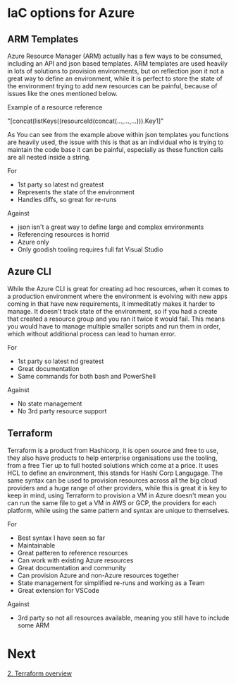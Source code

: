 # IaC options for Azure

## ARM Templates

Azure Resource Manager (ARM) actually has a few ways to be consumed, including an API and json based templates. ARM templates are used heavily in lots of solutions to provision environments, but on reflection json it not a great way to define an environment, while it is perfect to store the state of the environment trying to add new resources can be painful, because of issues like the ones mentioned below. 

Example of a resource reference

"[concat(listKeys((resourceId(concat(...,...,...))).Key1]"

As You can see from the example above within json templates you functions are heavily used, the issue with this is that as an individual who is trying to maintain the code base it can be painful, especially as these function calls are all nested inside a string.

For

- 1st party so latest nd greatest
- Represents the state of the environment
- Handles diffs, so great for re-runs

Against

- json isn't a great way to define large and complex environments
- Referencing resources is horrid
- Azure only
- Only goodish tooling requires full fat Visual Studio

## Azure CLI

While the Azure CLI is great for creating ad hoc resources, when it comes to a production environment where the environment is evolving with new apps coming in that have new requirements, it immeditatly makes it harder to manage. It doesn't track state of the environment, so if you had a create that created a resource group and you ran it twice it would fail. This means you would have to manage multiple smaller scripts and run them in order, which without additional process can lead to human error.

For

- 1st party so latest nd greatest
- Great documentation
- Same commands for both bash and PowerShell

Against

- No state management
- No 3rd party resource support

## Terraform

Terraform is a product from Hashicorp, it is open source and free to use, they also have products to help enterprise organisations use the tooling, from a free Tier up to full hosted solutions which come at a price. It uses HCL to define an environment, this stands for Hashi Corp Langugage. The same syntax can be used to provision resources across all the big cloud providers and a huge range of other providers, while this is great it is key to keep in mind, using Terraform to provision a VM in Azure doesn't mean you can run the same file to get a VM in AWS or GCP, the providers for each platform, while using the same pattern and syntax are unique to themselves.

For

- Best syntax I have seen so far
- Maintainable
- Great patteren to reference resources
- Can work with existing Azure resources
- Great documentation and community
- Can provision Azure and non-Azure resources together
- State management for simplified re-runs and working as a Team
- Great extension for VSCode

Against

- 3rd party so not all resources available, meaning you still have to include some ARM

# Next

[2. Terraform overview](/docs/2.terraform-summary.md)